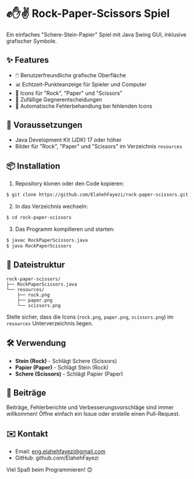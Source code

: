 # ✊✋✌️ Rock-Paper-Scissors Spiel

Ein einfaches "Schere-Stein-Papier" Spiel mit Java Swing GUI, inklusive grafischer Symbole.

## ✨ Features

* 🖱️ Benutzerfreundliche grafische Oberfläche
* 📊 Echtzeit-Punkteanzeige für Spieler und Computer
* 🎨 Icons für "Rock", "Paper" und "Scissors"
* 🎲 Zufällige Gegnerentscheidungen
* 🚫 Automatische Fehlerbehandlung bei fehlenden Icons

## 🚀 Voraussetzungen

* Java Development Kit (JDK) 17 oder höher
* Bilder für "Rock", "Paper" und "Scissors" im Verzeichnis `resources`

## 📦 Installation

1. Repository klonen oder den Code kopieren:

```bash
$ git clone https://github.com/ElahehFayezi/rock-paper-scissors.git
```

2. In das Verzeichnis wechseln:

```bash
$ cd rock-paper-scissors
```

3. Das Programm kompilieren und starten:

```bash
$ javac RockPaperScissors.java
$ java RockPaperScissors
```

## 📂 Dateistruktur

```
rock-paper-scissors/
├── RockPaperScissors.java
└── resources/
    ├── rock.png
    ├── paper.png
    └── scissors.png
```

Stelle sicher, dass die Icons (`rock.png`, `paper.png`, `scissors.png`) im `resources` Unterverzeichnis liegen.

## 🛠️ Verwendung

* **Stein (Rock)** - Schlägt Schere (Scissors)
* **Papier (Paper)** - Schlägt Stein (Rock)
* **Schere (Scissors)** - Schlägt Papier (Paper)

## 🤝 Beiträge

Beiträge, Fehlerberichte und Verbesserungsvorschläge sind immer willkommen! Öffne einfach ein Issue oder erstelle einen Pull-Request.

## ✉️ Kontakt

* Email: eng.elahehfayezi@gmail.com
* GitHub: github.com/ElahehFayezi

Viel Spaß beim Programmieren! 😊
